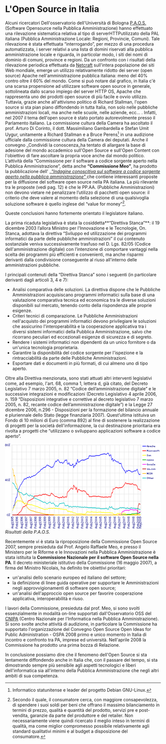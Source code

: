 # L'Open Source in Italia

Alcuni ricercatori Dell'osservatorio dell'Università di Bologna [P.A.O.S.](http://www.paos.it/) \(Software Opensource nella Pubblica Amministrazione\) hanno effettuato una rilevazione sistematica relativa al tipo di serverHTTPutilizzato della PAL italiana \(Pubblica Amministrazione Locale: Regioni, Provincie, Comuni\). Tale rilevazione è stata effettuata “interrogando”, per mezzo di una procedura automatizzata, i server relativi a una lista di domini riservati alla pubblica amministrazione locale e riguarda, in particolar modo, i siti dei nomi di dominio di comuni, province e regioni. Da un confronto con i risultati della rilevazione periodica effettuata da [Netcraft](http://news.netcraft.com/) sull'intera popolazione dei siti Web mondiale, emerge un utilizzo relativamente ridotto dei server \(open source\) Apache nell'amministrazione pubblica italiana: meno del 40% contro oltre il 60% del mondo. Come si può notare dal grafico, in Italia c'è una scarsa propensione ad utilizzare software open source in generale, sottolineata dallo scarso impiego del server HTTP OS, Apache che rappresenta uno dei prodotti open source di più facile e ovvio utilizzo. Tuttavia, grazie anche all'attivismo politico di Richard Stallman, l'open source si sta pian piano diffondendo in tutta Italia, non solo nelle pubbliche amministrazioni locali, ma anche nelle scuole, nelle aziende, ecc… . Infatti, nel 2007 il tema dell'open source è stato portato autorevolmente presso il Parlamento italiano. La commissione cultura della Camera ha ascoltato il prof. Arturo Di Corinto, il dott. Massimiliano Gambardella e Stefan Umit Uygur, unitamente a Richard Stallman e a Bruce Perens[^1] in una audizione ufficiale dalla commissione cultura della Camera dei deputati. Anche il convegno _Condividi la conoscenza\_ha tentato di allargare la base di adesione del mondo accademico sull'Open Source e sull'Open Content con l'obiettivo di fare ascoltare la propria voce anche dal mondo politico. L’attività della “Commissione per il software a codice sorgente aperto nella Pubblica Amministrazione”, detta anche **“Commissione Meo”**, ha prodotto la pubblicazione dell’ _[_"Indagine conoscitiva sul software a codice sorgente aperto nella pubblica amministrazione"_ ](/www.edscuola.it/archivio/software/open_software_pa.pdf)che contiene interessanti proposte per la diffusione del software open source nella PA italiana. La più rilevante tra le proposte \(vedi pag. 12\) è che le PP.AA. \(Pubbliche Amministrazioni\) non devono vietare né penalizzare l’utilizzo di pacchetti open source: il criterio che deve valere al momento della selezione di una qualsivoglia soluzione software è quello inglese del “value for money”[^2].

Queste conclusioni hanno fortemente orientato il legislatore italiano.

La prima ricaduta legislativa è stata la cosiddetta**“Direttiva Stanca”**: il 19 dicembre 2003 l’allora Ministro per l'Innovazione e le Tecnologie, On. Stanca, adottava la direttiva “Sviluppo ed utilizzazione dei programmi informatici da parte delle pubbliche amministrazioni” il cui contenuto sostanziale veniva successivamente trasfuso nel D. Lgs. 82/05 \(Codice dell'amministrazione digitale\) con l’intenzione di comportare vantaggi nella scelta dei programmi più efficienti e convenienti, ma anche risparmi derivanti dalla condivisione conseguente al riuso all'interno delle amministrazioni pubbliche.

I principali contenuti della “Direttiva Stanca” sono i seguenti \(in particolare derivanti dagli articoli 3, 4 e 7\):

* Analisi comparativa delle soluzioni. La direttiva dispone che le Pubbliche Amministrazioni acquisiscano programmi informatici sulla base di una valutazione comparativa tecnica ed economica tra le diverse soluzioni disponibili sul mercato, tenendo conto della rispondenza alle proprie esigenze.
* Criteri tecnici di comparazione. Le Pubbliche Amministrazioni nell'acquisto dei programmi informatici devono privilegiare le soluzioni che assicurino l'interoperabilità e la cooperazione applicativa tra i diversi sistemi informatici della Pubblica Amministrazione, salvo che ricorrano peculiari ed eccezionali esigenze di sicurezza e di segreto.
* Rendere i sistemi informatici non dipendenti da un unico fornitore o da un'unica tecnologia proprietaria.
* Garantire la disponibilità del codice sorgente per l'ispezione e la rintracciabilità da parte delle Pubbliche Amministrazioni.
* Esportare dati e documenti in più formati, di cui almeno uno di tipo aperto.

Oltre alla Direttiva menzionata, sono stati attuati altri interventi legislativi come, ad esempio, l'art. 68, comma 1, lettera d, già citato, del Decreto Legislativo 7 marzo 2005, n. 82 “Codice dell’amministrazione digitale” e le successive integrazioni e modificazioni \(Decreto Legislativo 4 aprile 2006, n. 159 “Disposizioni integrative e correttive al decreto legislativo 7 marzo 2005, n. 82, recante codice dell’amministrazione digitale”\) e la Legge 27 dicembre 2006, n.296 - Disposizioni per la formazione del bilancio annuale e pluriennale dello Stato \(legge finanziaria 2007\). Quest’ultima istituiva un Fondo di 10 milioni di Euro \(comma 892\) al fine di sostenere la realizzazione di progetti per la società dell'informazione, la cui destinazione prioritaria era rivolta a progetti che “utilizzano o sviluppano applicazioni software a codice aperto”.

![](/assets/overallc.png)_Risultati della P.A.O.S._

Recentemente vi è stata la riproposizione della Commissione Open Source 2007, sempre presieduta dal Prof. Angelo Raffaele Meo, e presso il Ministero per le Riforme e le Innovazioni nella Pubblica Amministrazione è stata istituita la **Commissione Nazionale per il software Open Source nella PA**. Il decreto ministeriale istitutivo della Commissione \(16 maggio 2007\), a firma del Ministro Nicolais, ha definito tre obiettivi prioritari:

* un'analisi dello scenario europeo ed italiano del settore;
* la definizione di linee guida operative per supportare le Amministrazioni negli approvvigionamenti di software open source;
* un'analisi dell'approccio open source per favorire cooperazione applicativa, interoperabilità e riuso.

I lavori della Commissione, presieduta dal prof. Meo, si sono svolti essenzialmente in modalità on-line supportati dall'Osservatorio OSS del [CNIPA](http://www.agid.gov.it/delibera-cnipa-15-settembre-2005) \(Centro Nazionale per l'Informatica nella Pubblica Amministrazione\). Si sono svolte anche attività di audizione, in particolare la Commissione ha supportato l'organizzazione del Convegno Open Source Open Ideas for Public Administration - OSPA 2008 primo e unico momento in Italia di incontro e confronto tra PA, imprese ed università. Nell'aprile 2008 la Commissione ha prodotto una prima bozza di Relazione.

In conclusione possiamo dire che il fenomeno dell'Open Source si sta lentamente diffondendo anche in Italia che, con il passare del tempo, si sta dimostrando sempre più sensibile agli aspetti tecnologici e liberi dell'informatica sia all'interno della Pubblica Amministrazione che negli altri ambiti di sua competenza.

[^1]:  Informatico statunitense e leader del progetto Debian GNU-Linux.

[^2]:  Secondo il quale, il consumatore cerca, con maggiore consapevolezza, di spendere i suoi soldi per beni che offrano il massimo bilanciamento in termini di prezzo, qualità e quantità del prodotto, servizi pre e post-vendita, garanzie da parte del produttore e del retailer. Non necessariamente viene quindi ricercato il meglio inteso in termini di qualità, ma come miglior compromesso possibile relativamente agli standard qualitativi minimi e al budget a disposizione del consumatore.

